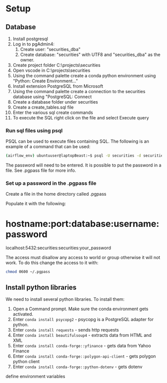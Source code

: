 # Setup

## Database

1. Install postgresql
1. Log in to  pgAdmin4:
    1. Create user: "securities_dba"
    1. Create database: "securities" with UTF8 and "securities_dba" as the owner.
1. Create project folder C:\projects\securities
1. Open vscode in C:\projects\securities
1. Using the command palette create a conda python environment using "Python: Create Environment..."
1. Install extension PostgreSQL from Microsoft
1. Using the command palette create a connection to the securities database using "PostgreSQL: Connect
1. Create a database folder under securities
1. Create a create_tables.sql file
1. Enter the various sql create commands
1. To execute the SQL right click on the file and select Execute query

### Run sql files using psql

PSQL can be used to execute files containing SQL. The following is an example of a command that can be used:

```bash
(airflow_env) ubuntuuser@laptopBeast:~$ psql -U securities -d securities -h localhost -f ~/karra/securities/database/create_portfolio_tables.sql
```

The password will need to be entered. It is possible to put the password in a file. See .pgpass file for more info.

### Set up a password in the .pgpass file

Create a file in the home directory called .pgpass

Populate it with the following:

# hostname:port:database:username:password
localhost:5432:securities:securities:your_password

The access must disallow any access to world or group otherwise it will not work. To do this change the access to it with:

```bash
chmod 0600 ~/.pgpass
```
 
## Install python libraries

We need to install several python libraries. To install them:

1. Open a Command prompt. Make sure the conda environment gets activated.
1. Enter `conda install psycopg2` - psycopg is a PostgreSQL adapter for python.
1. Enter `conda install requests` - sends http requests
1. Enter `conda install beautifulsoup4` - extracts data from HTML and XML
1. Enter `conda install conda-forge::yfinance` - gets data from Yahoo Finance
1. Enter `conda install conda-forge::polygon-api-client` - gets polygon python client
1. Enter `conda install conda-forge::python-dotenv` - gets dotenv


define environment variables
